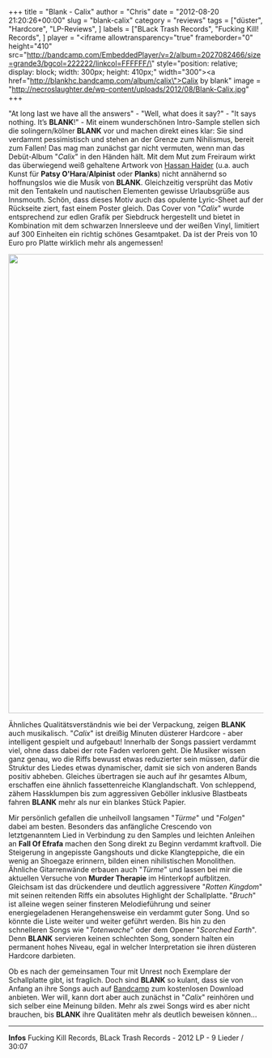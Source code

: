+++
title = "Blank - Calix"
author = "Chris"
date = "2012-08-20 21:20:26+00:00"
slug = "blank-calix"
category = "reviews"
tags = ["düster", "Hardcore", "LP-Reviews", ]
labels = ["BLack Trash Records", "Fucking Kill! Records", ]
player = "<iframe allowtransparency=\"true\" frameborder=\"0\" height=\"410\" src=\"http://bandcamp.com/EmbeddedPlayer/v=2/album=2027082466/size=grande3/bgcol=222222/linkcol=FFFFFF/\" style=\"position: relative; display: block; width: 300px; height: 410px;\" width=\"300\"><a href=\"http://blankhc.bandcamp.com/album/calix\">Calix by blank</a></iframe>"
image = "http://necroslaughter.de/wp-content/uploads/2012/08/Blank-Calix.jpg"
+++

"At long last we have all the answers" - "Well, what does it say?" - "It says nothing. It’s **BLANK**!"  - Mit einem wunderschönen Intro-Sample stellen sich die solingern/kölner **BLANK** vor und machen direkt eines klar: Sie sind verdammt pessimistisch und stehen an der Grenze zum Nihilismus, bereit zum Fallen! Das mag man zunächst gar nicht vermuten, wenn man das Debüt-Album "_Calix_" in den Händen hält. Mit dem Mut zum Freiraum wirkt das überwiegend weiß gehaltene Artwork von <a href="http://portfolio.canthaid.com/">Hassan Haider</a> (u.a. auch Kunst für **Patsy O'Hara**/**Alpinist** oder **Planks**) nicht annähernd so hoffnungslos wie die Musik von **BLANK**. Gleichzeitig versprüht das Motiv mit den Tentakeln und nautischen Elementen gewisse Urlaubsgrüße aus Innsmouth. Schön, dass dieses Motiv auch das opulente Lyric-Sheet auf der Rückseite ziert, fast einem Poster gleich. Das Cover von "_Calix_" wurde entsprechend zur edlen Grafik per Siebdruck hergestellt und bietet in Kombination mit dem schwarzen Innersleeve und der weißen Vinyl, limitiert auf 300 Einheiten ein richtig schönes Gesamtpaket. Da ist der Preis von 10 Euro pro Platte wirklich mehr als angemessen!

<a href="http://blankhc.tumblr.com/post/25162762353/so-die-platte-da-gibts-bei-uns-fuer-10eur-plus"><img alt="" class="alignnone size-large wp-image-8679" height="906" src="http://necroslaughter.de/wp-content/uploads/2012/08/Blank-Calix-LP-Detail-680x906.jpg" title="Blank - Calix LP Detail" width="680"/></a>

Ähnliches Qualitätsverständnis wie bei der Verpackung, zeigen **BLANK** auch musikalisch. "_Calix_" ist dreißig Minuten düsterer Hardcore - aber intelligent gespielt und aufgebaut! Innerhalb der Songs passiert verdammt viel, ohne dass dabei der rote Faden verloren geht. Die Musiker wissen ganz genau, wo die Riffs bewusst etwas reduzierter sein müssen, dafür die Struktur des Liedes etwas dynamischer, damit sie sich von anderen Bands positiv abheben. Gleiches übertragen sie auch auf ihr gesamtes Album, erschaffen eine ähnlich fassettenreiche Klanglandschaft. Von schleppend, zähem Hassklumpen bis zum aggressiven Geböller inklusive Blastbeats fahren **BLANK** mehr als nur ein blankes Stück Papier.

Mir persönlich gefallen die unheilvoll langsamen "_Türme_" und "_Folgen_" dabei am besten. Besonders das anfängliche Crescendo von letztgenanntem Lied in Verbindung zu den Samples und leichten Anleihen an **Fall Of Efrafa** machen den Song direkt zu Beginn verdammt kraftvoll. Die Steigerung in angepisste Gangshouts und dicke Klangteppiche, die ein wenig an Shoegaze erinnern, bilden einen nihilistischen Monolithen. Ähnliche Gitarrenwände erbauen auch "_Türme_" und lassen bei mir die aktuellen Versuche von **Murder Therapie** im Hinterkopf aufblitzen. Gleichsam ist das drückendere und deutlich aggressivere "_Rotten Kingdom_" mit seinen reitenden Riffs ein absolutes Highlight der Schallplatte. "_Bruch_" ist alleine wegen seiner finsteren Melodieführung und seiner energiegeladenen Herangehensweise ein verdammt guter Song. Und so könnte die Liste weiter und weiter geführt werden. Bis hin zu den schnelleren Songs wie "_Totenwache_" oder dem Opener "_Scorched Earth_". Denn **BLANK** servieren keinen schlechten Song, sondern halten ein permanent hohes Niveau, egal in welcher Interpretation sie ihren düsteren Hardcore darbieten.

Ob es nach der gemeinsamen Tour mit Unrest noch Exemplare der Schallplatte gibt, ist fraglich. Doch sind **BLANK** so kulant, dass sie von Anfang an ihre Songs auch auf <a href="http://blankhc.bandcamp.com/album/calix">Bandcamp</a> zum kostenlosen Download anbieten. Wer will, kann dort aber auch zunächst in "_Calix_" reinhören und sich selber eine Meinung bilden. Mehr als zwei Songs wird es aber nicht brauchen, bis **BLANK** ihre Qualitäten mehr als deutlich beweisen können...





---
**Infos**
Fucking Kill Records, BLack Trash Records - 2012
LP - 9 Lieder / 30:07
